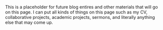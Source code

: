 This is a placeholder for future blog entires and other materials that will go on this page. I can put all kinds of things on this page such as my CV, collaborative projects, academic projects, sermons, and literally anything else that may come up.
